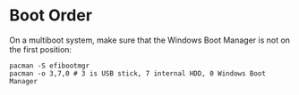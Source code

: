 # Boot Order

On a multiboot system, make sure that the Windows Boot Manager is not on the
first position:

    pacman -S efibootmgr
    pacman -o 3,7,0 # 3 is USB stick, 7 internal HDD, 0 Windows Boot Manager
